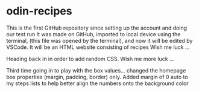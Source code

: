 # odin-recipes
This is the first GitHub repository since setting up the account and doing our test run 
It was made on GitHub, imported to local device using the terminal, (this file was opened by the terminal), and now it will be edited by VSCode.
It will be an HTML website consisting of recipes 
Wish me luck ... 

Heading back in in order to add random CSS.
Wish me more luck ... 

Third time going in to play with the box values... changed the homepage box properties  (margin, padding, border) only. 
Added margin of 0 auto to my steps lists to help better align the numbers onto the background color